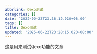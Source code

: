 ```yaml
---
abbrlink: Qexo测试
categories: []
date: '2025-06-22T23:28:15.020+08:00'
tags: []
title: Qexo测试
updated: '2025-06-22T23:28:15.020+08:00'
---
```

这是用来测试Qexo功能的文章
